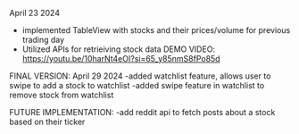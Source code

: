 April 23 2024
- implemented TableView with stocks and their prices/volume for previous trading day
- Utilized APIs for retrieiving stock data 
DEMO VIDEO: https://youtu.be/10harNt4eOI?si=65_y85nmS8fPo85d

FINAL VERSION: April 29 2024
-added watchlist feature, allows user to swipe to add a stock to watchlist
-added swipe feature in watchlist to remove stock from watchlist

FUTURE IMPLEMENTATION: 
-add reddit api to fetch posts about a stock based on their ticker